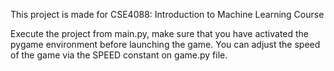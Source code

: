 This project is made for CSE4088: Introduction to Machine Learning Course

Execute the project from main.py, make sure that you have activated the pygame environment before launching the game.
You can adjust the speed of the game via the SPEED constant on game.py file.

